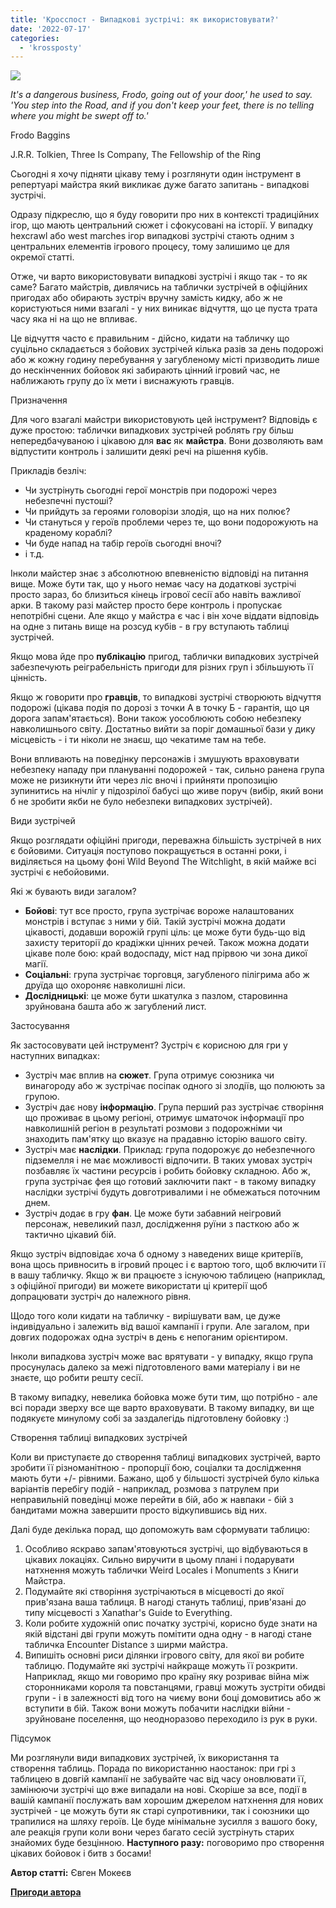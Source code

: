 ```yaml
---
title: 'Кросспост - Випадкові зустрічі: як використовувати?'
date: '2022-07-17'
categories:
  - 'krossposty'
---
```


![](https://cyborgsandmages.com/wp-content/uploads/2022/07/071722_2352_1.png)

_It's a dangerous business, Frodo, going out of your door,' he used to say. 'You step into the Road, and if you don't keep your feet, there is no telling where you might be swept off to.'_

Frodo Baggins

J.R.R. Tolkien, Three Is Company, The Fellowship of the Ring

Сьогодні я хочу підняти цікаву тему і розглянути один інструмент в репертуарі майстра який викликає дуже багато запитань - випадкові зустрічі.

Одразу підкреслю, що я буду говорити про них в контексті традиційних ігор, що мають центральний сюжет і сфокусовані на історії. У випадку hexcrawl або west marches ігор випадкові зустрічі стають одним з центральних елементів ігрового процесу, тому залишимо це для окремої статті.

Отже, чи варто використовувати випадкові зустрічі і якщо так - то як саме? Багато майстрів, дивлячись на таблички зустрічей в офіційних пригодах або обирають зустріч вручну замість кидку, або ж не користуються ними взагалі - у них виникає відчуття, що це пуста трата часу яка ні на що не впливає.

Це відчуття часто є правильним - дійсно, кидати на табличку що суцільно складається з бойових зустрічей кілька разів за день подорожі або ж кожну годину перебування у загубленому місті призводить лише до нескінченних бойовок які забирають цінний ігровий час, не наближають групу до їх мети і виснажують гравців.

Призначення

Для чого взагалі майстри використовують цей інструмент? Відповідь є дуже простою: таблички випадкових зустрічей роблять гру більш непередбачуваною і цікавою для **вас** як **майстра**. Вони дозволяють вам відпустити контроль і залишити деякі речі на рішення кубів.

Прикладів безліч:

- Чи зустрінуть сьогодні герої монстрів при подорожі через небезпечні пустоші?
- Чи прийдуть за героями головорізи злодія, що на них полює?
- Чи стануться у героїв проблеми через те, що вони подорожують на краденому кораблі?
- Чи буде напад на табір героїв сьогодні вночі?
- і т.д.

Інколи майстер знає з абсолютною впевненістю відповіді на питання вище. Може бути так, що у нього немає часу на додаткові зустрічі просто зараз, бо близиться кінець ігрової сесії або навіть важливої арки. В такому разі майстер просто бере контроль і пропускає непотрібні сцени. Але якщо у майстра є час і він хоче віддати відповідь на одне з питань вище на розсуд кубів - в гру вступають таблиці зустрічей.

Якщо мова йде про **публікацію** пригод, таблички випадкових зустрічей забезпечують реіграбельність пригоди для різних груп і збільшують її цінність.

Якщо ж говорити про **гравців**, то випадкові зустрічі створюють відчуття подорожі (цікава подія по дорозі з точки А в точку Б - гарантія, що ця дорога запам'ятається). Вони також уособлюють собою небезпеку навколишнього світу. Достатньо вийти за поріг домашньої бази у дику місцевість - і ти ніколи не знаєш, що чекатиме там на тебе.

Вони впливають на поведінку персонажів і змушують враховувати небезпеку нападу при плануванні подорожей - так, сильно ранена група може не ризикнути йти через ліс вночі і прийняти пропозицію зупинитись на нічліг у підозрілої бабусі що живе поруч (вибір, який вони б не зробити якби не було небезпеки випадкових зустрічей).

Види зустрічей

Якщо розглядати офіційні пригоди, переважна більшість зустрічей в них є бойовими. Ситуація поступово покращується в останні роки, і виділяється на цьому фоні Wild Beyond The Witchlight, в якій майже всі зустрічі є небойовими.

Які ж бувають види загалом?

- **Бойові**: тут все просто, група зустрічає вороже налаштованих монстрів і вступає з ними у бій. Такій зустрічі можна додати цікавості, додавши ворожій групі ціль: це може бути будь-що від захисту території до крадіжки цінних речей. Також можна додати цікаве поле бою: край водоспаду, міст над прірвою чи зона дикої магії.
- **Соціальні**: група зустрічає торговця, загубленого пілігрима або ж друїда що охороняє навколишні ліси.
- **Дослідницькі**: це може бути шкатулка з пазлом, старовинна зруйнована башта або ж загублений лист.

Застосування

Як застосовувати цей інструмент? Зустріч є корисною для гри у наступних випадках:

- Зустріч має вплив на **сюжет**. Група отримує союзника чи винагороду або ж зустрічає посіпак одного зі злодіїв, що полюють за групою.
- Зустріч дає нову **інформацію**. Група перший раз зустрічає створіння що проживає в цьому регіоні, отримує шматочок інформації про навколишній регіон в результаті розмови з подорожніми чи знаходить пам'ятку що вказує на прадавню історію вашого світу.
- Зустріч має **наслідки**. Приклад: група подорожує до небезпечного підземелля і не має можливості відпочити. В таких умовах зустріч позбавляє їх частини ресурсів і робить бойовку складною. Або ж, група зустрічає фея що готовий заключити пакт - в такому випадку наслідки зустрічі будуть довготривалими і не обмежаться поточним днем.
- Зустріч додає в гру **фан**. Це може бути забавний неігровий персонаж, невеликий пазл, дослідження руїни з пасткою або ж тактично цікавий бій.

Якщо зустріч відповідає хоча б одному з наведених вище критеріїв, вона щось привносить в ігровий процес і є вартою того, щоб включити її в вашу табличку. Якщо ж ви працюєте з існуючою таблицею (наприклад, з офіційної пригоди) ви можете використати ці критерії щоб допрацювати зустріч до належного рівня.

Щодо того коли кидати на табличку - вирішувати вам, це дуже індивідуально і залежить від вашої кампанії і групи. Але загалом, при довгих подорожах одна зустріч в день є непоганим орієнтиром.

Інколи випадкова зустріч може вас врятувати - у випадку, якщо група просунулась далеко за межі підготовленого вами матеріалу і ви не знаєте, що робити решту сесії.

В такому випадку, невелика бойовка може бути тим, що потрібно - але всі поради зверху все ще варто враховувати. В такому випадку, ви ще подякуєте минулому собі за заздалегідь підготовлену бойовку :)

Створення таблиці випадкових зустрічей

Коли ви приступаєте до створення таблиці випадкових зустрічей, варто зробити її різноманітною - пропорції бою, соціалки та дослідження мають бути +/- рівними. Бажано, щоб у більшості зустрічей було кілька варіантів перебігу подій - наприклад, розмова з патрулем при неправильній поведінці може перейти в бій, або ж навпаки - бій з бандитами можна завершити просто відкупившись від них.

Далі буде декілька порад, що допоможуть вам сформувати таблицю:

1. Особливо яскраво запам'ятовуються зустрічі, що відбуваються в цікавих локаціях. Сильно виручити в цьому плані і подарувати натхнення можуть таблички Weird Locales і Monuments з Книги Майстра.
2. Подумайте які створіння зустрічаються в місцевості до якої прив'язана ваша таблиця. В нагоді стануть таблиці, прив'язані до типу місцевості з Xanathar's Guide to Everything.
3. Коли робите художній опис початку зустрічі, корисно буде знати на якій відстані дві групи можуть помітити одна одну - в нагоді стане табличка Encounter Distance з ширми майстра.
4. Випишіть основні риси ділянки ігрового світу, для якої ви робите таблицю. Подумайте які зустрічі найкраще можуть її розкрити. Наприклад, якщо ми говоримо про країну яку розриває війна між сторонниками короля та повстанцями, гравці можуть зустріти обидві групи - і в залежності від того на чиєму вони боці домовитись або ж вступити в бій. Також вони можуть побачити наслідки війни - зруйноване поселення, що неодноразово переходило із рук в руки.

Підсумок

Ми розглянули види випадкових зустрічей, їх використання та створення таблиць. Порада по використанню наостанок: при грі з таблицею в довгій кампанії не забувайте час від часу оновлювати її, замінюючи зустрічі що вже випадали на нові. Скоріше за все, події в вашій кампанії послужать вам хорошим джерелом натхнення для нових зустрічей - це можуть бути як старі супротивники, так і союзники що трапилися на шляху героїв. Це буде мінімальне зусилля з вашого боку, але реакція групи коли вони через багато сесій зустрінуть старих знайомих буде безцінною. **Наступного разу:** поговоримо про створення цікавих бойовок і битв з босами!

**Автор статті:** Євген Мокеєв

[**Пригоди автора**](https://www.dmsguild.com/browse.php?author=Eugene%20Mokeiev)

